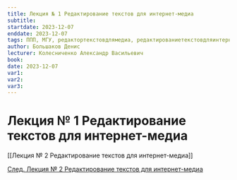 ```yaml
---
title: Лекция № 1 Редактирование текстов для интернет-медиа
subtitle:
startdate: 2023-12-07
enddate: 2023-12-07
tags: ППП, МГУ, редактортекстовдлямедиа, редактированиетекстовдляинтернетмедиа
author: Большаков Денис
lecturer: Колесниченко Александр Васильевич
book:
date: 2023-12-07
var1:
var2:
var3:
---
```

# Лекция № 1 Редактирование текстов для интернет-медиа


[[Лекция № 2 Редактирование текстов для интернет-медиа]]

[След. Лекция № 2 Редактирование текстов для интернет-медиа](https://github.com/denisbolshakoff/MSU/blob/main/Редактирование%20текстов%20для%20интернет-медиа/Лекция%20№%202%20Редактирование%20текстов%20для%20интернет-медиа.md)